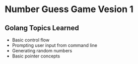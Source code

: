# Number Guess Game Vesion 1

## Golang Topics Learned
* Basic control flow
* Prompting user input from command line
* Generating random numbers
* Basic pointer concepts